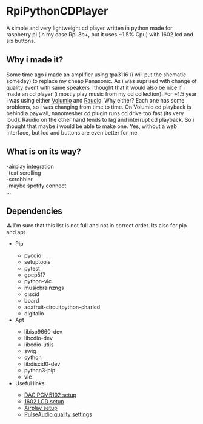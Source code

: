 # RpiPythonCDPlayer
A simple and very lightweight cd player written in python made for raspberry pi (in my case Rpi 3b+, but it uses ~1.5% Cpu) with 1602 lcd and six buttons.

## Why i made it?
Some time ago i made an amplifier using tpa3116 (i will put the shematic someday) to replace my cheap Panasonic. As i was suprised with change of quality event with same speakers i thought that it would also be nice if i made an cd player (i mostly play music from my cd collection). For ~1.5 year i was using either [Volumio](https://volumio.com/en/get-started/)  and [Raudio](https://github.com/rern/raudio). Why either? Each one has some problems, so i was changing from time to time. On Volumio cd playback is behind a paywall, nanomesher cd plugin runs cd drive too fast (its very loud). Raudio on the other hand tends to lag and interrupt cd playback. So i thought that maybe i would be able to make one. Yes, without a web interface, but lcd and buttons are even better for me. 

## What is on its way?
-airplay integration<br>
-text scrolling<br>
-scrobbler<br>
-maybe spotify connect<br>
...<br>

## Dependencies
⚠ I'm sure that this list is not full and not in correct order. Its also for pip and apt
<ul>
  <li>Pip</li>
    <ul>
      <li>pycdio</li>
      <li>setuptools </li>
      <li>pytest  </li>
      <li>gpep517  </li>  
      <li>python-vlc</li>
      <li>musicbrainzngs </li>
      <li>discid </li>
      <li>board</li>
      <li>adafruit-circuitpython-charlcd</li>
      <li>digitalio</li>
    </ul>
  <li>Apt</li>
    <ul>
      <li>libiso9660-dev</li>
      <li>libcdio-dev</li>
      <li>libcdio-utils</li>
      <li>swig</li>
      <li>cython</li>
      <li>libdiscid0-dev</li>
      <li>python3-pip</li>
      <li>vlc</li>
    </ul>
  <li>Useful links</li>
    <ul>
      <li><a href="https://blog.himbeer.me/2018/12/27/how-to-connect-a-pcm5102-i2s-dac-to-your-raspberry-pi/">DAC PCM5102 setup</a></li>
      <li><a href="https://www.youtube.com/watch?v=cVdSc8VYVBM">1602 LCD setup</a></li>
      <li><a href="https://pimylifeup.com/raspberry-pi-airplay-receiver/">Airplay setup</a></li>
      <li><a href="https://medium.com/@gamunu/enable-high-quality-audio-on-linux-6f16f3fe7e1f">PulseAudio quality settings</a></li>
    </ul>
</ul>
